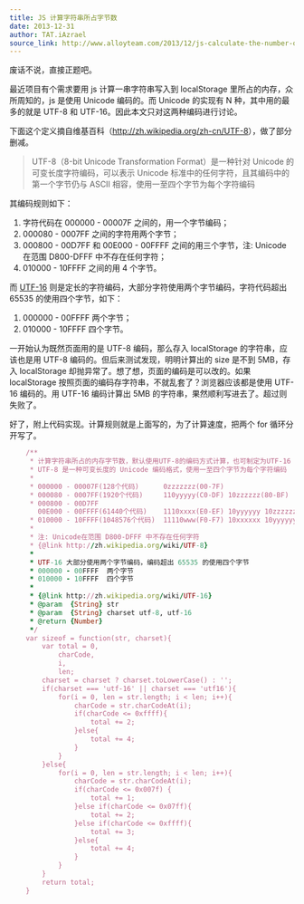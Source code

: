 ```yaml
---
title: JS 计算字符串所占字节数
date: 2013-12-31
author: TAT.iAzrael
source_link: http://www.alloyteam.com/2013/12/js-calculate-the-number-of-bytes-occupied-by-a-string/
---
```


<!-- {% raw %} - for jekyll -->

废话不说，直接正题吧。

最近项目有个需求要用 js 计算一串字符串写入到 localStorage 里所占的内存，众所周知的，js 是使用 Unicode 编码的。而 Unicode 的实现有 N 种，其中用的最多的就是 UTF-8 和 UTF-16。因此本文只对这两种编码进行讨论。

下面这个定义摘自维基百科（<http://zh.wikipedia.org/zh-cn/UTF-8>），做了部分删减。

> UTF-8（8-bit Unicode Transformation Format）是一种针对 Unicode 的可变长度字符编码，可以表示 Unicode 标准中的任何字符，且其编码中的第一个字节仍与 ASCII 相容，使用一至四个字节为每个字符编码

其编码规则如下：

1.  字符代码在 000000 - 00007F 之间的，用一个字节编码；
2.  000080 - 0007FF 之间的字符用两个字节；
3.  000800 - 00D7FF 和 00E000 - 00FFFF 之间的用三个字节，注: Unicode 在范围 D800-DFFF 中不存在任何字符；
4.  010000 - 10FFFF 之间的用 4 个字节。

而 [UTF-16](http://zh.wikipedia.org/zh-cn/UTF-16) 则是定长的字符编码，大部分字符使用两个字节编码，字符代码超出 65535 的使用四个字节，如下：

1.  000000 - 00FFFF 两个字节；
2.  010000 - 10FFFF 四个字节。

一开始认为既然页面用的是 UTF-8 编码，那么存入 localStorage 的字符串，应该也是用 UTF-8 编码的。但后来测试发现，明明计算出的 size 是不到 5MB，存入 localStorage 却抛异常了。想了想，页面的编码是可以改的。如果 localStorage 按照页面的编码存字符串，不就乱套了？浏览器应该都是使用 UTF-16 编码的。用 UTF-16 编码计算出 5MB 的字符串，果然顺利写进去了。超过则失败了。

好了，附上代码实现。计算规则就是上面写的，为了计算速度，把两个 for 循环分开写了。

```ruby
    /**
     * 计算字符串所占的内存字节数，默认使用UTF-8的编码方式计算，也可制定为UTF-16
     * UTF-8 是一种可变长度的 Unicode 编码格式，使用一至四个字节为每个字符编码
     * 
     * 000000 - 00007F(128个代码)      0zzzzzzz(00-7F)                             一个字节
     * 000080 - 0007FF(1920个代码)     110yyyyy(C0-DF) 10zzzzzz(80-BF)             两个字节
     * 000800 - 00D7FF 
       00E000 - 00FFFF(61440个代码)    1110xxxx(E0-EF) 10yyyyyy 10zzzzzz           三个字节
     * 010000 - 10FFFF(1048576个代码)  11110www(F0-F7) 10xxxxxx 10yyyyyy 10zzzzzz  四个字节
     * 
     * 注: Unicode在范围 D800-DFFF 中不存在任何字符
     * {@link http://zh.wikipedia.org/wiki/UTF-8}
     * 
     * UTF-16 大部分使用两个字节编码，编码超出 65535 的使用四个字节
     * 000000 - 00FFFF  两个字节
     * 010000 - 10FFFF  四个字节
     * 
     * {@link http://zh.wikipedia.org/wiki/UTF-16}
     * @param  {String} str 
     * @param  {String} charset utf-8, utf-16
     * @return {Number}
     */
    var sizeof = function(str, charset){
        var total = 0,
            charCode,
            i,
            len;
        charset = charset ? charset.toLowerCase() : '';
        if(charset === 'utf-16' || charset === 'utf16'){
            for(i = 0, len = str.length; i < len; i++){
                charCode = str.charCodeAt(i);
                if(charCode <= 0xffff){
                    total += 2;
                }else{
                    total += 4;
                }
            }
        }else{
            for(i = 0, len = str.length; i < len; i++){
                charCode = str.charCodeAt(i);
                if(charCode <= 0x007f) {
                    total += 1;
                }else if(charCode <= 0x07ff){
                    total += 2;
                }else if(charCode <= 0xffff){
                    total += 3;
                }else{
                    total += 4;
                }
            }
        }
        return total;
    }
```


<!-- {% endraw %} - for jekyll -->